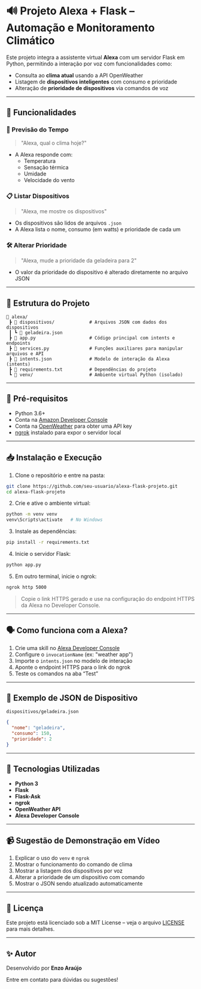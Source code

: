# 🔊 Projeto Alexa + Flask – Automação e Monitoramento Climático

Este projeto integra a assistente virtual **Alexa** com um servidor Flask em Python, permitindo a interação por voz com funcionalidades como:
- Consulta ao **clima atual** usando a API OpenWeather
- Listagem de **dispositivos inteligentes** com consumo e prioridade
- Alteração de **prioridade de dispositivos** via comandos de voz

---

## 🚀 Funcionalidades

### 📍 Previsão do Tempo
> "Alexa, qual o clima hoje?"

- A Alexa responde com:
  - Temperatura
  - Sensação térmica
  - Umidade
  - Velocidade do vento

### 📋 Listar Dispositivos
> "Alexa, me mostre os dispositivos"

- Os dispositivos são lidos de arquivos `.json`
- A Alexa lista o nome, consumo (em watts) e prioridade de cada um

### 🛠️ Alterar Prioridade
> "Alexa, mude a prioridade da geladeira para 2"

- O valor da prioridade do dispositivo é alterado diretamente no arquivo JSON

---

## 🧱 Estrutura do Projeto

```
📁 alexa/
 ┣ 📁 dispositivos/             # Arquivos JSON com dados dos dispositivos
 ┃ ┗ 📄 geladeira.json
 ┣ 📄 app.py                    # Código principal com intents e endpoints
 ┣ 📄 services.py               # Funções auxiliares para manipular arquivos e API
 ┣ 📄 intents.json              # Modelo de interação da Alexa (intents)
 ┣ 📄 requirements.txt          # Dependências do projeto
 ┗ 📁 venv/                     # Ambiente virtual Python (isolado)
```

---

## 🔧 Pré-requisitos

- Python 3.6+
- Conta na [Amazon Developer Console](https://developer.amazon.com/)
- Conta na [OpenWeather](https://openweathermap.org/api) para obter uma API key
- [ngrok](https://ngrok.com/) instalado para expor o servidor local

---

## 📥 Instalação e Execução

1. Clone o repositório e entre na pasta:
```bash
git clone https://github.com/seu-usuario/alexa-flask-projeto.git
cd alexa-flask-projeto
```

2. Crie e ative o ambiente virtual:
```bash
python -m venv venv
venv\Scripts\activate   # No Windows
```

3. Instale as dependências:
```bash
pip install -r requirements.txt
```

4. Inicie o servidor Flask:
```bash
python app.py
```

5. Em outro terminal, inicie o ngrok:
```bash
ngrok http 5000
```

> Copie o link HTTPS gerado e use na configuração do endpoint HTTPS da Alexa no Developer Console.

---

## 🗣️ Como funciona com a Alexa?

1. Crie uma skill no [Alexa Developer Console](https://developer.amazon.com/alexa/console/ask)
2. Configure o `invocationName` (ex: "weather app")
3. Importe o `intents.json` no modelo de interação
4. Aponte o endpoint HTTPS para o link do ngrok
5. Teste os comandos na aba “Test”

---

## 💾 Exemplo de JSON de Dispositivo

`dispositivos/geladeira.json`
```json
{
  "nome": "geladeira",
  "consumo": 150,
  "prioridade": 2
}
```

---

## 🤖 Tecnologias Utilizadas

- **Python 3**
- **Flask**
- **Flask-Ask**
- **ngrok**
- **OpenWeather API**
- **Alexa Developer Console**

---

## 📹 Sugestão de Demonstração em Vídeo

1. Explicar o uso do `venv` e `ngrok`
2. Mostrar o funcionamento do comando de clima
3. Mostrar a listagem dos dispositivos por voz
4. Alterar a prioridade de um dispositivo com comando
5. Mostrar o JSON sendo atualizado automaticamente

---

## 📜 Licença

Este projeto está licenciado sob a MIT License – veja o arquivo [LICENSE](LICENSE) para mais detalhes.

---

## ✨ Autor

Desenvolvido por **Enzo Araújo**

Entre em contato para dúvidas ou sugestões!
